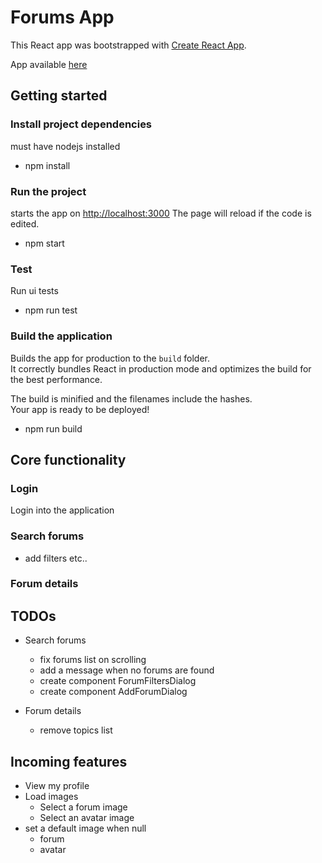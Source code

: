 # Forums App

This React app was bootstrapped with [Create React App](https://github.com/facebook/create-react-app).

App available [here](https://forums-app.herokuapp.com/)

## Getting started

### Install project dependencies

must have nodejs installed

- npm install

### Run the project

starts the app on [http://localhost:3000](http://localhost:3000)
The page will reload if the code is edited.

- npm start

### Test

Run ui tests

- npm run test

### Build the application

Builds the app for production to the `build` folder.\
It correctly bundles React in production mode and optimizes the build for the best performance.

The build is minified and the filenames include the hashes.\
Your app is ready to be deployed!

- npm run build

## Core functionality

### Login

Login into the application

### Search forums

- add filters etc..

### Forum details

## TODOs

- Search forums

  - fix forums list on scrolling
  - add a message when no forums are found
  - create component ForumFiltersDialog
  - create component AddForumDialog

- Forum details
  - remove topics list

## Incoming features

- View my profile
- Load images
  - Select a forum image
  - Select an avatar image
- set a default image when null
  - forum
  - avatar
